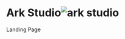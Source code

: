 # Ark Studio![ark studio](https://user-images.githubusercontent.com/85806118/186515010-08e9c365-941a-4d09-815a-4368ac6ede8b.png)
Landing Page

